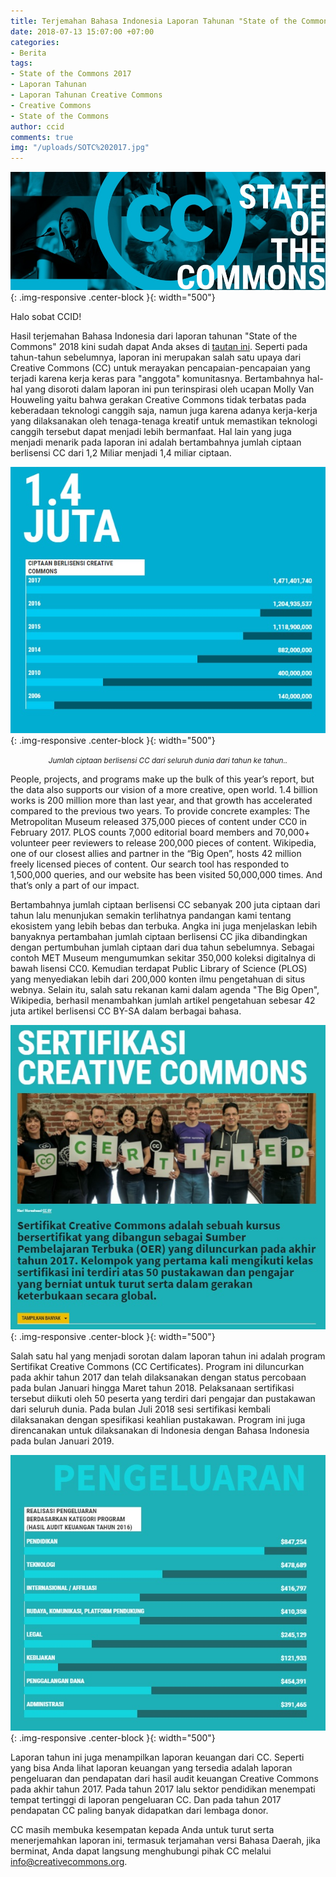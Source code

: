 ```yaml
---
title: Terjemahan Bahasa Indonesia Laporan Tahunan "State of the Commons" 2017
date: 2018-07-13 15:07:00 +07:00
categories:
- Berita
tags:
- State of the Commons 2017
- Laporan Tahunan
- Laporan Tahunan Creative Commons
- Creative Commons
- State of the Commons
author: ccid
comments: true
img: "/uploads/SOTC%202017.jpg"
---
```


![SOTC 2017.jpg](/uploads/SOTC%202017.jpg){: .img-responsive .center-block }{: width="500"}

Halo sobat CCID!

Hasil terjemahan Bahasa Indonesia dari laporan tahunan "State of the Commons" 2018 kini sudah dapat Anda akses di [tautan ini](https://stateof.creativecommons.org/?lang=id). Seperti pada tahun-tahun sebelumnya, laporan ini merupakan salah satu upaya dari Creative Commons (CC) untuk merayakan pencapaian-pencapaian yang terjadi karena kerja keras para "anggota" komunitasnya. Bertambahnya hal-hal yang disoroti dalam laporan ini pun terinspirasi oleh ucapan Molly Van Houweling yaitu bahwa gerakan Creative Commons tidak terbatas pada keberadaan teknologi canggih saja, namun juga karena adanya kerja-kerja yang dilaksanakan oleh tenaga-tenaga kreatif untuk memastikan teknologi canggih tersebut dapat menjadi lebih bermanfaat. Hal lain yang juga menjadi menarik pada laporan ini adalah bertambahnya jumlah ciptaan berlisensi CC dari 1,2 Miliar menjadi 1,4 miliar ciptaan.  

![SOTC 2017 2.jpg](/uploads/SOTC%202017%202.jpg){: .img-responsive .center-block }{: width="500"}<center><small><i>Jumlah ciptaan berlisensi CC dari seluruh dunia dari tahun ke tahun.</a>. </i></small></center>

People, projects, and programs make up the bulk of this year’s report, but the data also supports our vision of a more creative, open world. 1.4 billion works is 200 million more than last year, and that growth has accelerated compared to the previous two years. To provide concrete examples: The Metropolitan Museum released 375,000 pieces of content under CC0 in February 2017. PLOS counts 7,000 editorial board members and 70,000+ volunteer peer reviewers to release 200,000 pieces of content. Wikipedia, one of our closest allies and partner in the “Big Open”, hosts 42 million freely licensed pieces of content. Our search tool has responded to 1,500,000 queries, and our website has been visited 50,000,000 times. And that’s only a part of our impact.

Bertambahnya jumlah ciptaan berlisensi CC sebanyak 200 juta ciptaan dari tahun lalu menunjukan semakin terlihatnya pandangan kami tentang ekosistem yang lebih bebas dan terbuka. Angka ini juga menjelaskan lebih banyaknya pertambahan jumlah ciptaan berlisensi CC jika dibandingkan dengan pertumbuhan jumlah ciptaan dari dua tahun sebelumnya. Sebagai contoh MET Museum mengumumkan sekitar 350,000 koleksi digitalnya di bawah lisensi CC0. Kemudian terdapat Public Library of Science (PLOS) yang menyediakan lebih dari 200,000 konten ilmu pengetahuan di situs webnya. Selain itu, salah satu rekanan kami dalam agenda "The Big Open", Wikipedia, berhasil menambahkan jumlah artikel pengetahuan sebesar 42 juta artikel berlisensi CC BY-SA dalam berbagai bahasa.

![sotc 2017 3.jpg](/uploads/sotc%202017%203.jpg){: .img-responsive .center-block }{: width="500"}

Salah satu hal yang menjadi sorotan dalam laporan tahun ini adalah program Sertifikat Creative Commons (CC Certificates). Program ini diluncurkan pada akhir tahun 2017 dan telah dilaksanakan dengan status percobaan pada bulan Januari hingga Maret tahun 2018. Pelaksanaan sertifikasi tersebut diikuti oleh 50 peserta yang terdiri dari pengajar dan pustakawan dari seluruh dunia. Pada bulan Juli 2018 sesi sertifikasi kembali dilaksanakan dengan spesifikasi keahlian pustakawan. Program ini juga direncanakan untuk dilaksanakan di Indonesia dengan Bahasa Indonesia pada bulan Januari 2019.

![sotc 2017 4.jpg](/uploads/sotc%202017%204.jpg){: .img-responsive .center-block }{: width="500"}

Laporan tahun ini juga menampilkan laporan keuangan dari CC. Seperti yang bisa Anda lihat laporan keuangan yang tersedia adalah laporan pengeluaran dan pendapatan dari hasil audit keuangan Creative Commons pada akhir tahun 2017. Pada tahun 2017 lalu sektor pendidikan menempati tempat tertinggi di laporan pengeluaran CC. Dan pada tahun 2017 pendapatan CC paling banyak didapatkan dari lembaga donor.

CC masih membuka kesempatan kepada Anda untuk turut serta menerjemahkan laporan ini, termasuk terjamahan versi Bahasa Daerah, jika berminat, Anda dapat langsung menghubungi pihak CC melalui [info@creativecommons.org](info@creativecommons.org).